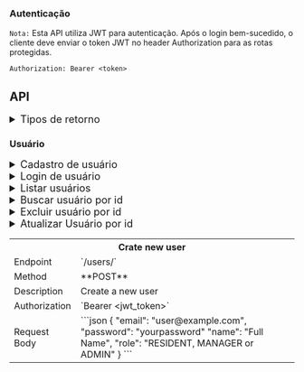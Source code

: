 ### Autenticação

`Nota:` Esta API utiliza JWT para autenticação. Após o login bem-sucedido, o cliente deve enviar o token JWT no header Authorization para as rotas protegidas.

```http
Authorization: Bearer <token>
```

## API

<details>
<summary style="font-size:18px">Tipos de retorno</summary>

**Erro**:

```json
{
  "error": "<message>"
}
```

**Sucesso**:

```json
{
  "success": "<message>"
}
```

**Informativo**:

```json
{
  "info": "<message>"
}
```

</details>

### Usuário

<details>
<summary style="font-size:18px">Cadastro de usuário</summary>

**Endpoint**: `/users/signup`  
**Método**: `POST`  
**Descrição**: Cria um novo usuário.

**Corpo da Requisição**:

```json
{
  "email": "user@example.com",
  "password": "yourpassword",
  "name": "Full Name",
  "role": "RESIDENT, MANAGER or ADMIN"
}
```

**Respostas**:

**201**: Usuário criado com sucesso.

```json
{
  "success": "Conta criada com sucesso!",
  "user": {
    "id": 1,
    "email": "user@example.com",
    "name": "User Name",
    "role": "RESIDENT, MANAGER or ADMIN"
  }
}
```

**400**: Validação ou erro de duplicidade de e-mail.

```json
{
  "error": "Já existe um usuário com este email."
}
```

</details>

<details>
<summary style="font-size:18px">Login de usuário</summary>

**Endpoint**: `/users/signin`  
**Método**: `POST`  
**Descrição**: Autentica um usuário com e-mail e senha, retornando um token JWT.

**Corpo da Requisição**:

```json
{
  "email": "user@example.com",
  "password": "yourpassword"
}
```

**Respostas**:

**202**: Login efetuado com sucesso.

```json
{
  "success": "Login efetuado com sucesso!",
  "token": "jwt_token"
}
```

**404**: E-mail ou senha inválidos.

```json
{
  "error": "E-mail ou senha inválidos! Tente novamente."
}
```

</details>

<details>
<summary style="font-size:18px">
Listar usuários
</summary>

**Endpoint**: `/users/`  
**Search Query**: `?q=<name,email,role>`  
**Método**: `GET`  
**Autorização**: `Bearer Token`.  
**Descrição**: Retorna uma lista de todos os usuários.

**Corpo da Requisição**:

Nenhuma Corpo da Requisição específica necessária.

**Respostas**:

**200**: Lista de usuários.

```json
[
  {
    "id": 1,
    "email": "user1@example.com",
    "name": "User 1"
  },
  {
    "id": 2,
    "email": "user2@example.com",
    "name": "User 2"
  }
]
```

**500**: Erro interno no servidor.

```json
{
  "error": "Ocorreu um erro. Não foi possível processar sua solicitação."
}
```

</details>

<details>
<summary style="font-size:18px">Buscar usuário por id</summary>

**Endpoint**: `/users/:id`  
**Método**: `GET`  
**Autorização**: `Bearer Token`.  
**Descrição**: Retorna um usuário específico com base no id.

**Corpo da Requisição**:

Nenhuma Corpo da Requisição específica necessária.

**Respostas**:

**200**: Usuário encontrado.

```json
{
  "id": 1,
  "email": "user1@example.com",
  "name": "User 1",
  "role": "RESIDENT, MANAGER or ADMIN"
}
```

**400**: Usuário não encontrado.

```json
{
  "message": "Nenhum usuário encontrado."
}
```

</details>

<details>
<summary style="font-size:18px">Excluir usuário por id</summary>

**Endpoint**: `/users/:id`  
**Método**: `DELETE`  
**Autorização**: `Bearer Token`.  
**Descrição**: Exclui um usuário específico com base no id.

**Corpo da Requisição**:

DELETE /users/1

**Respostas**:

**200**: Usuário excluído com sucesso.

```json
{
  "message": "Usuário excluído com sucesso!"
}
```

**400**: Usuário não encontrado.

```json
{
  "message": "Nenhum usuário encontrado."
}
```

</details>

</details>

<details>
<summary style="font-size:18px">Atualizar Usuário por id</summary>

**Endpoint**: `/users/:id`  
**Método**: `PUT`  
**Autorização**: `Bearer Token`.  
**Descrição**: Atualiza os dados de um usuário com base no id.

**Corpo da Requisição**:

```json
{
  "email": "updated@example.com",
  "name": "Updated Name",
  "role": "RESIDENT, MANAGER or ADMIN"
}
```

**Respostas**:

**200**: Usuário atualizado com sucesso.

```json
{
  "message": "Usuário atualizado com sucesso!"
}
```

**400**: Usuário não encontrado.

```json
{
  "message": "Nenhum usuário encontrado."
}
```

</details>

<table width="100%">
 <tr>
  <th  colspan="3">Crate new user</th>
 </tr>
 <tr>
  <td>Endpoint</td>
  <td>`/users/`</td>
 </tr>
 <tr>
  <td>Method</td>
  <td>**POST**</td>
 </tr>
 <tr>
  <td>Description</td>
  <td>Create a new user</td>
 </tr>
 <tr>
  <td>Authorization</td>
  <td>`Bearer &lt;jwt_token&gt;`</td>
 </tr>
 <tr>
  <td>Request Body</td>
  <td rowspan="8">
  ```json
  {
    "email": "user@example.com",
    "password": "yourpassword"
    "name": "Full Name",
    "role": "RESIDENT, MANAGER or ADMIN"
  }
  ```
  </td>
 </tr>
</table>
